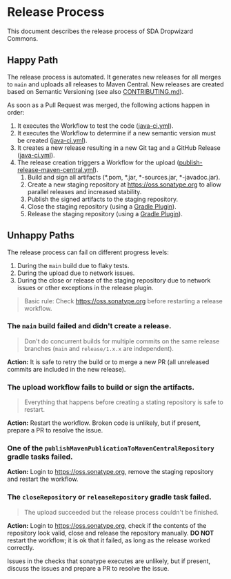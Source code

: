 # Release Process

This document describes the release process of SDA Dropwizard Commons.

## Happy Path

The release process is automated.
It generates new releases for all merges to `main` and uploads all releases to Maven Central.
New releases are created based on Semantic Versioning (see also [CONTRIBUTING.md](CONTRIBUTING.md)).

As soon as a Pull Request was merged, the following actions happen in order:
1. It executes the Workflow to test the code ([java-ci.yml](.github/workflows/java-ci.yml)).
2. It executes the Workflow to determine if a new semantic version must be created ([java-ci.yml](.github/workflows/java-ci.yml)).
3. It creates a new release resulting in a new Git tag and a GitHub Release ([java-ci.yml](.github/workflows/java-ci.yml)).
4. The release creation triggers a Workflow for the upload ([publish-release-maven-central.yml](.github/workflows/publish-release-maven-central.yml)).
   1. Build and sign all artifacts (*.pom, *.jar, *-sources.jar, *-javadoc.jar).
   2. Create a new staging repository at https://oss.sonatype.org to allow parallel releases and increased stability.
   3. Publish the signed artifacts to the staging repository.
   4. Close the staging repository (using a [Gradle Plugin](https://github.com/Codearte/gradle-nexus-staging-plugin)).
   5. Release the staging repository (using a [Gradle Plugin](https://github.com/Codearte/gradle-nexus-staging-plugin)).

## Unhappy Paths

The release process can fail on different progress levels:
1. During the `main` build due to flaky tests.
2. During the upload due to network issues.
3. During the close or release of the staging repository due to network issues or other exceptions in the release plugin.

> Basic rule: Check https://oss.sonatype.org before restarting a release workflow.

### The `main` build failed and didn't create a release.

> Don't do concurrent builds for multiple commits on the same release branches (`main` and `release/1.x.x` are independent).

**Action:** It is safe to retry the build or to merge a new PR (all unreleased commits are included in the new release).

### The upload workflow fails to build or sign the artifacts.

> Everything that happens before creating a stating repository is safe to restart. 

**Action:** Restart the workflow. Broken code is unlikely, but if present, prepare a PR to resolve the issue. 

### One of the `publishMavenPublicationToMavenCentralRepository` gradle tasks failed.

**Action:** Login to https://oss.sonatype.org, remove the staging repository and restart the workflow.

### The `closeRepository` or `releaseRepository` gradle task failed.

> The upload succeeded but the release process couldn't be finished.

**Action:** Login to https://oss.sonatype.org, check if the contents of the repository look valid, close and release the repository manually.
            **DO NOT** restart the workflow; it is ok that it failed, as long as the release worked correctly.

Issues in the checks that sonatype executes are unlikely, but if present, discuss the issues and prepare a PR to resolve the issue.
